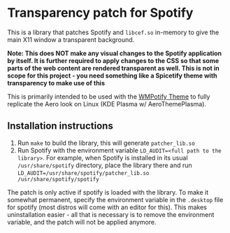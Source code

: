 # Transparency patch for Spotify

This is a library that patches Spotify and `libcef.so` in-memory to give the main X11 window a transparent background.

**Note: This does NOT make any visual changes to the Spotify application by itself. It is further required to apply changes to the CSS so that some parts of the web content are rendered transparent as well. This is not in scope for this project - you need something like a Spicetify theme with transparency to make use of this**

This is primarily intended to be used with the [WMPotify Theme](https://github.com/Ingan121/WMPotify) to fully replicate the Aero look on Linux (KDE Plasma w/ AeroThemePlasma).

## Installation instructions
1. Run `make` to build the library, this will generate `patcher_lib.so`
2. Run Spotify with the environment variable `LD_AUDIT=<full path to the library>`. For example, when Spotify is installed in its usual `/usr/share/spotify` directory, place the library there and run `LD_AUDIT=/usr/share/spotify/patcher_lib.so /usr/share/spotify/spotify`

The patch is only active if spotify is loaded with the library. To make it somewhat permanent, specify the environment variable in the `.desktop` file for spotify (most distros will come with an editor for this). This makes uninstallation easier - all that is necessary is to remove the environment variable, and the patch will not be applied anymore.
